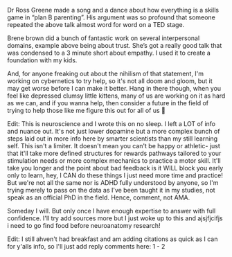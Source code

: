 Dr Ross Greene made a song and a dance about how everything is a skills game in “plan B parenting”.
His argument was so profound that someone repeated the above talk almost word for word on a TED stage.

Brene brown did a bunch of fantastic work on several interpersonal domains, example above being about trust.
She’s got a really good talk that was condensed to a 3 minute short about empathy. I used it to create a foundation with my kids.

And, for anyone freaking out about the nihilism of that statement, I'm working on cybernetics to try help, so it's not all doom and gloom, but it may get worse before I can make it better. Hang in there though, when you feel like depressed clumsy little kittens, many of us are working on it as hard as we can, and if you wanna help, then consider a future in the field of trying to help those like me figure this out for all of us 💙

Edit: This is neuroscience and I wrote this on no sleep. I left a LOT of info and nuance out. It's not just lower dopamine but a more complex bunch of steps laid out in more info here by smarter scientists than my still learning self. This isn't a limiter. It doesn't mean you can't be happy or athletic- just that it'll take more defined structures for rewards pathways tailored to your stimulation needs or more complex mechanics to practice a motor skill. It'll take you longer and the point about bad feedback is it WILL block you early only to learn, hey, I CAN do these things I just need more time and practice! But we're not all the same nor is ADHD fully understood by anyone, so I'm trying merely to pass on the data as I've been taught it in my studies, not speak as an official PhD in the field. Hence, comment, not AMA.

Someday I will. But only once I have enough expertise to answer with full confidence. I'll try add sources more but I just woke up to this and ajsjfjcifjs i need to go find food before neuroanatomy research!

Edit: I still ahven't had breakfast and am adding citations as quick as I can for y'alls info, so I'll just add reply comments here: 1 - 2
